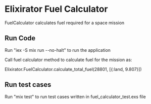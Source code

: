 # Elixirator Fuel Calculator

  FuelCalculator calculates fuel required for a space mission


## Run Code
Run "iex -S mix run --no-halt" to run the application

Call fuel calculator method to calculate fuel for the mission as: 

Elixirator.FuelCalculator.calculate_total_fuel(28801, [{:land, 9.807}])

## Run test cases
Run "mix test" to run test cases written in fuel_calculator_test.exs file



